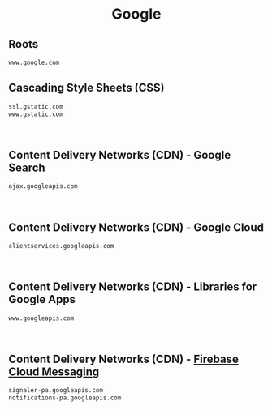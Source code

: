 


<h1 align="center">Google</h1>  


## Roots


```html
www.google.com
```  


## Cascading Style Sheets (CSS)


```html
ssl.gstatic.com
www.gstatic.com
```  

<br>

## Content Delivery Networks (CDN) - Google Search


```html
ajax.googleapis.com
```  

<br>

## Content Delivery Networks (CDN) - Google Cloud


```html
clientservices.googleapis.com
```  

<br>

## Content Delivery Networks (CDN) - Libraries for Google Apps


```html
www.googleapis.com
```  

<br>

## Content Delivery Networks (CDN) - [Firebase Cloud Messaging](https://firebase.google.com/docs/cloud-messaging/)


```html
signaler-pa.googleapis.com
notifications-pa.googleapis.com
```  

<br>
